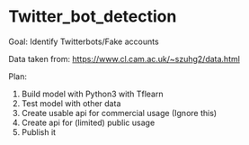 # Twitter_bot_detection

Goal:
Identify Twitterbots/Fake accounts

Data taken from: https://www.cl.cam.ac.uk/~szuhg2/data.html

Plan:
1. Build model with Python3 with Tflearn
2. Test model with other data
3. Create usable api for commercial usage (Ignore this)
4. Create api for (limited) public usage
5. Publish it
